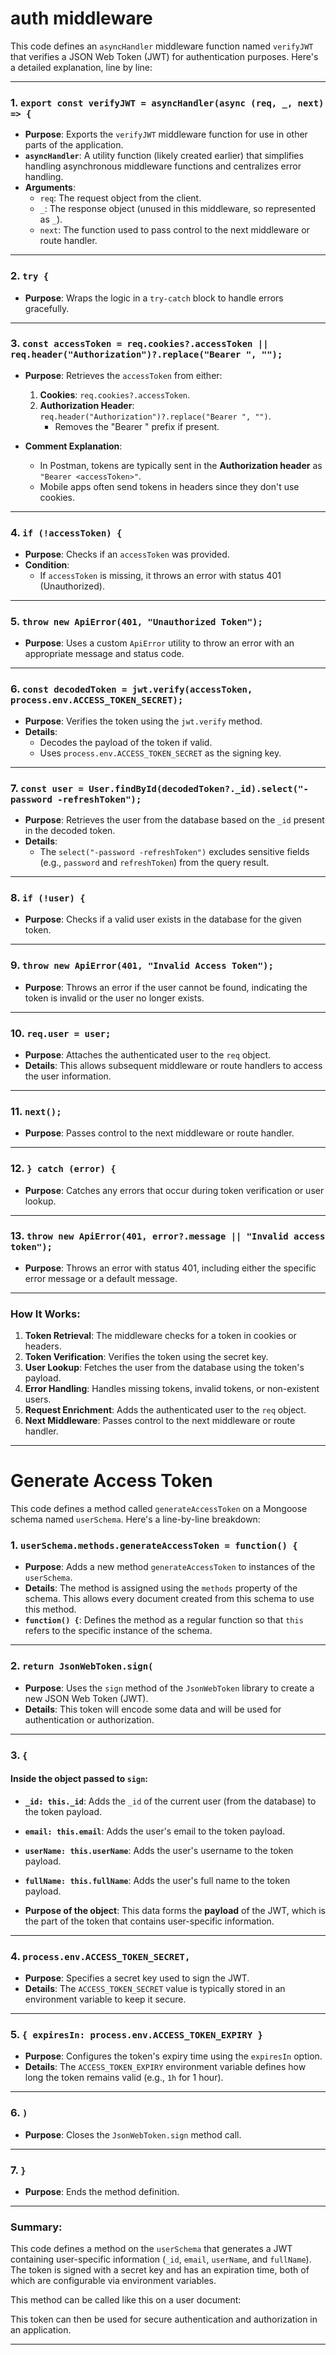 # auth middleware
This code defines an `asyncHandler` middleware function named `verifyJWT` that verifies a JSON Web Token (JWT) for authentication purposes. Here's a detailed explanation, line by line:

---

### 1. `export const verifyJWT = asyncHandler(async (req, _, next) => {`
- **Purpose**: Exports the `verifyJWT` middleware function for use in other parts of the application.
- **`asyncHandler`**: A utility function (likely created earlier) that simplifies handling asynchronous middleware functions and centralizes error handling.
- **Arguments**:
  - `req`: The request object from the client.
  - `_`: The response object (unused in this middleware, so represented as `_`).
  - `next`: The function used to pass control to the next middleware or route handler.

---

### 2. `try {`
- **Purpose**: Wraps the logic in a `try-catch` block to handle errors gracefully.

---

### 3. `const accessToken = req.cookies?.accessToken || req.header("Authorization")?.replace("Bearer ", "");`
- **Purpose**: Retrieves the `accessToken` from either:
  1. **Cookies**: `req.cookies?.accessToken`.
  2. **Authorization Header**: `req.header("Authorization")?.replace("Bearer ", "")`.
     - Removes the "Bearer " prefix if present.

- **Comment Explanation**:
  - In Postman, tokens are typically sent in the **Authorization header** as `"Bearer <accessToken>"`.
  - Mobile apps often send tokens in headers since they don't use cookies.

---

### 4. `if (!accessToken) {`
- **Purpose**: Checks if an `accessToken` was provided.
- **Condition**:
  - If `accessToken` is missing, it throws an error with status 401 (Unauthorized).

---

### 5. `throw new ApiError(401, "Unauthorized Token");`
- **Purpose**: Uses a custom `ApiError` utility to throw an error with an appropriate message and status code.

---

### 6. `const decodedToken = jwt.verify(accessToken, process.env.ACCESS_TOKEN_SECRET);`
- **Purpose**: Verifies the token using the `jwt.verify` method.
- **Details**:
  - Decodes the payload of the token if valid.
  - Uses `process.env.ACCESS_TOKEN_SECRET` as the signing key.

---

### 7. `const user = User.findById(decodedToken?._id).select("-password -refreshToken");`
- **Purpose**: Retrieves the user from the database based on the `_id` present in the decoded token.
- **Details**:
  - The `select("-password -refreshToken")` excludes sensitive fields (e.g., `password` and `refreshToken`) from the query result.

---

### 8. `if (!user) {`
- **Purpose**: Checks if a valid user exists in the database for the given token.

---

### 9. `throw new ApiError(401, "Invalid Access Token");`
- **Purpose**: Throws an error if the user cannot be found, indicating the token is invalid or the user no longer exists.

---

### 10. `req.user = user;`
- **Purpose**: Attaches the authenticated user to the `req` object.
- **Details**: This allows subsequent middleware or route handlers to access the user information.

---

### 11. `next();`
- **Purpose**: Passes control to the next middleware or route handler.

---

### 12. `} catch (error) {`
- **Purpose**: Catches any errors that occur during token verification or user lookup.

---

### 13. `throw new ApiError(401, error?.message || "Invalid access token");`
- **Purpose**: Throws an error with status 401, including either the specific error message or a default message.

---

### How It Works:
1. **Token Retrieval**: The middleware checks for a token in cookies or headers.
2. **Token Verification**: Verifies the token using the secret key.
3. **User Lookup**: Fetches the user from the database using the token's payload.
4. **Error Handling**: Handles missing tokens, invalid tokens, or non-existent users.
5. **Request Enrichment**: Adds the authenticated user to the `req` object.
6. **Next Middleware**: Passes control to the next middleware or route handler.


---------------------------------------------------------------------------------

# Generate Access Token
This code defines a method called `generateAccessToken` on a Mongoose schema named `userSchema`. Here's a line-by-line breakdown:

### 1. `userSchema.methods.generateAccessToken = function() {`
- **Purpose**: Adds a new method `generateAccessToken` to instances of the `userSchema`.
- **Details**: The method is assigned using the `methods` property of the schema. This allows every document created from this schema to use this method.
- **`function() {`**: Defines the method as a regular function so that `this` refers to the specific instance of the schema.

---

### 2. `return JsonWebToken.sign(`
- **Purpose**: Uses the `sign` method of the `JsonWebToken` library to create a new JSON Web Token (JWT).
- **Details**: This token will encode some data and will be used for authentication or authorization.

---

### 3. `{`
#### Inside the object passed to `sign`:
- **`_id: this._id`**: Adds the `_id` of the current user (from the database) to the token payload.
- **`email: this.email`**: Adds the user's email to the token payload.
- **`userName: this.userName`**: Adds the user's username to the token payload.
- **`fullName: this.fullName`**: Adds the user's full name to the token payload.

- **Purpose of the object**: This data forms the **payload** of the JWT, which is the part of the token that contains user-specific information.

---

### 4. `process.env.ACCESS_TOKEN_SECRET,`
- **Purpose**: Specifies a secret key used to sign the JWT.
- **Details**: The `ACCESS_TOKEN_SECRET` value is typically stored in an environment variable to keep it secure.

---

### 5. `{ expiresIn: process.env.ACCESS_TOKEN_EXPIRY }`
- **Purpose**: Configures the token's expiry time using the `expiresIn` option.
- **Details**: The `ACCESS_TOKEN_EXPIRY` environment variable defines how long the token remains valid (e.g., `1h` for 1 hour).

---

### 6. `)`
- **Purpose**: Closes the `JsonWebToken.sign` method call.

---

### 7. `}`
- **Purpose**: Ends the method definition.

---

### Summary:
This code defines a method on the `userSchema` that generates a JWT containing user-specific information (`_id`, `email`, `userName`, and `fullName`). The token is signed with a secret key and has an expiration time, both of which are configurable via environment variables.

This method can be called like this on a user document:


This token can then be used for secure authentication and authorization in an application.


---------------------------------------------------------------------------------